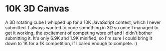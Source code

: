 10K 3D Canvas
=============

A 3D rotating cube I whipped up for a 10K JavaScript contest, which I never submitted. I always wanted to code
something in 3D so once I managed to get it working, the excitement of competing wore off and I didn't bother
submitting it. It's only 6.9K and 1.9K minified, so I'm sure I could bring it down to 1K for a 1K competition,
if I cared enough to compete. :)